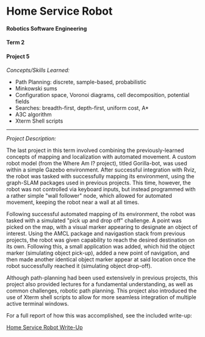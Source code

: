 # Home Service Robot #
#### Robotics Software Engineering ####
#### Term 2 ####
#### Project 5 ####

_Concepts/Skills Learned:_
  * Path Planning: discrete, sample-based, probabilistic
  * Minkowski sums
  * Configuration space, Voronoi diagrams, cell decomposition, potential fields
  * Searches: breadth-first, depth-first, uniform cost, A* 
  * A3C algorithm
  * Xterm Shell scripts

---

_Project Description:_

The last project in this term involved combining the previously-learned concepts of mapping and localization with automated movement. A custom robot model (from the Where Am I? project), titled Gorilla-bot, was used within a simple Gazebo environment. After successful integration with Rviz, the robot was tasked with successfully mapping its environment, using the graph-SLAM packages used in previous projects. This time, however, the robot was not controlled via keyboard inputs, but instead programmed with a rather simple "wall follower" node, which allowed for automated movement, keeping the robot near a wall at all times. 

Following successful automated mapping of its environment, the robot was tasked with a simulated "pick up and drop off" challenge. A point was picked on the map, with a visual marker appearing to designate an object of interest. Using the AMCL package and navigastion stack from previous projects, the robot was given capability to reach the desired destination on its own. Following this, a small application was added, which hid the object marker (simulating object pick-up), added a new point of navigation, and then made another identical object marker appear at said location once the robot successfully reached it (simulating object drop-off).

Although path-planning had been used extensively in previous projects, this project also provided lectures for a fundamental understanding, as well as common challenges, robotic path planning. This project also introduced the use of Xterm shell scripts to allow for more seamless integration of multiple active terminal windows.
     
   For a full report of how this was accomplished, see the included write-up: 
   
   [Home Service Robot Write-Up](https://github.com/akompaniyets/Home-Service-Robot/blob/master/Project%205%20Report%20.pdf)
